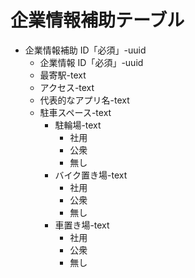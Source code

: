 # 企業情報補助テーブル

- 企業情報補助 ID「必須」-uuid
  - 企業情報 ID「必須」-uuid
  - 最寄駅-text
  - アクセス-text
  - 代表的なアプリ名-text
  - 駐車スペース-text
    - 駐輪場-text
      - 社用
      - 公衆
      - 無し
    - バイク置き場-text
      - 社用
      - 公衆
      - 無し
    - 車置き場-text
      - 社用
      - 公衆
      - 無し
